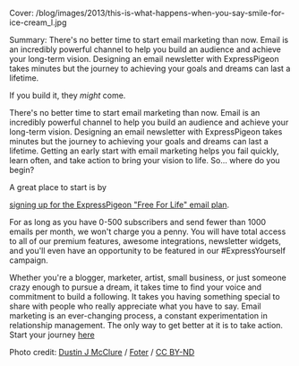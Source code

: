 Cover: /blog/images/2013/this-is-what-happens-when-you-say-smile-for-ice-cream_l.jpg

Summary: There's no better time to start email marketing than now. Email is an
         incredibly powerful channel to help you build an audience and achieve
         your long-term vision. Designing an email newsletter with ExpressPigeon
         takes minutes but the journey to achieving your goals and dreams can
         last a lifetime.

If you build it, they *might* come.

There's no better time to start email marketing than now. Email is an
incredibly powerful channel to help you build an audience and achieve
your long-term vision. Designing an email newsletter with ExpressPigeon
takes minutes but the journey to achieving your goals and dreams can
last a lifetime. Getting an early start with email marketing helps you
fail quickly, learn often, and take action to bring your vision to life.
So... where do you begin?

A great place to start is by

[signing up for the ExpressPigeon "Free For Life" email plan](https://expresspigeon.com/access/registration?plan=free).

For as long as you have 0-500 subscribers and send
fewer than 1000 emails per month, we won't charge you a penny. You will
have total access to all of our premium features, awesome integrations,
newsletter widgets, and you'll even have an opportunity to be featured
in our \#ExpressYourself campaign.

Whether you're a blogger, marketer, artist, small business, or just
someone crazy enough to pursue a dream, it takes time to find your voice
and commitment to build a following. It takes you having something
special to share with people who really appreciate what you have to say.
Email marketing is an ever-changing process, a constant experimentation
in relationship management. The only way to get better at it is to take
action. Start your journey [here](https://expresspigeon.com/access/registration?plan=free)

Photo credit: [Dustin J McClure](http://www.flickr.com/photos/dustinjmcclure/9073638862/) / [Foter](http://foter.com/) / [CC BY-ND](http://creativecommons.org/licenses/by-nd/2.0/)
